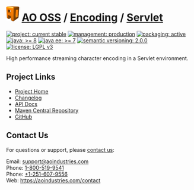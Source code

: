 # [<img src="ao-logo.png" alt="AO Logo" width="35" height="40">](https://github.com/aoindustries) [AO OSS](https://github.com/aoindustries/ao-oss) / [Encoding](https://github.com/aoindustries/ao-encoding) / [Servlet](https://github.com/aoindustries/ao-encoding-servlet)

[![project: current stable](https://oss.aoapps.com/ao-badges/project-current-stable.svg)](https://aoindustries.com/life-cycle#project-current-stable)
[![management: production](https://oss.aoapps.com/ao-badges/management-production.svg)](https://aoindustries.com/life-cycle#management-production)
[![packaging: active](https://oss.aoapps.com/ao-badges/packaging-active.svg)](https://aoindustries.com/life-cycle#packaging-active)  
[![java: &gt;= 8](https://oss.aoapps.com/ao-badges/java-8.svg)](https://docs.oracle.com/javase/8/docs/api/)
[![java ee: &gt;= 7](https://oss.aoapps.com/ao-badges/javaee-7.svg)](https://docs.oracle.com/javaee/7/api/)
[![semantic versioning: 2.0.0](https://oss.aoapps.com/ao-badges/semver-2.0.0.svg)](http://semver.org/spec/v2.0.0.html)
[![license: LGPL v3](https://oss.aoapps.com/ao-badges/license-lgpl-3.0.svg)](https://www.gnu.org/licenses/lgpl-3.0)

High performance streaming character encoding in a Servlet environment.

## Project Links
* [Project Home](https://oss.aoapps.com/encoding/servlet/)
* [Changelog](https://oss.aoapps.com/encoding/servlet/changelog)
* [API Docs](https://oss.aoapps.com/encoding/servlet/apidocs/)
* [Maven Central Repository](https://search.maven.org/artifact/com.aoapps/ao-encoding-servlet)
* [GitHub](https://github.com/aoindustries/ao-encoding-servlet)

## Contact Us
For questions or support, please [contact us](https://aoindustries.com/contact):

Email: [support@aoindustries.com](mailto:support@aoindustries.com)  
Phone: [1-800-519-9541](tel:1-800-519-9541)  
Phone: [+1-251-607-9556](tel:+1-251-607-9556)  
Web: https://aoindustries.com/contact
